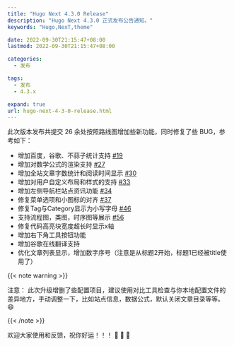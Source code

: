 ```yaml
---
title: "Hugo Next 4.3.0 Release"
description: "Hugo Next 4.3.0 正式发布公告通知。"
keywords: "Hugo,NexT,theme"

date: 2022-09-30T21:15:47+08:00
lastmod: 2022-09-30T21:15:47+08:00

categories:
  - 发布

tags:
  - 发布
  - 4.3.x

expand: true
url: hugo-next-4-3-0-release.html
---
```


此次版本发布共提交 26 余处按照路线图增加些新功能，同时修复了些 BUG，参考如下：

- 增加百度，谷歌、不蒜子统计支持 [#19](https://github.com/hugo-next/hugo-theme-next/issues/19)
- 增加对数学公式的渲染支持 [#27](https://github.com/hugo-next/hugo-theme-next/issues/27)
- 增加全站文章字数统计和阅读时间显示 [#30](https://github.com/hugo-next/hugo-theme-next/issues/30)
- 增加对用户自定义布局和样式的支持 [#33](https://github.com/hugo-next/hugo-theme-next/issues/33)
- 增加左侧导航栏站点资讯功能 [#34](https://github.com/hugo-next/hugo-theme-next/issues/34)
- 修复菜单选项和小图标的对齐 [#37](https://github.com/hugo-next/hugo-theme-next/issues/37)
- 修复Tag与Category显示为小写字母 [#46](https://github.com/hugo-next/hugo-theme-next/issues/46)
- 支持流程图，类图，时序图等展示 [#56](https://github.com/hugo-next/hugo-theme-next/issues/56)
- 修复代码高亮块宽度超长时显示x轴
- 增加右下角工具按钮功能
- 增加谷歌在线翻译支持
- 优化文章列表显示，增加数字序号（注意是从标题2开始，标题1已经被title使用了）

{{< note warning >}}

注意： 此次升级增删了些配置项目，建议使用对比工具检查与你本地配置文件的差异地方，手动调整一下，比如站点信息，数据公式，默认关闭文章目录等等。 😄

{{< /note >}}

欢迎大家使用和反馈，祝你好运！！！ :tada: :tada: :tada:
